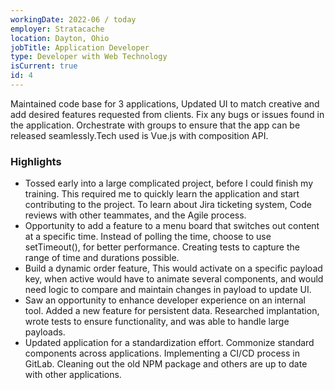 ```yaml
---
workingDate: 2022-06 / today
employer: Stratacache
location: Dayton, Ohio
jobTitle: Application Developer
type: Developer with Web Technology
isCurrent: true
id: 4
---
```

Maintained code base for 3 applications, Updated UI to match creative and add desired features requested from clients. Fix any bugs or issues found in the application. Orchestrate with groups to ensure that the app can be released seamlessly.Tech used is Vue.js with composition API.

### Highlights

- Tossed early into a large complicated project, before I could finish my training. This required me to quickly learn the application and start contributing to the project. To learn about Jira ticketing system, Code reviews with other teammates, and the Agile process.
- Opportunity to add a feature to a menu board that switches out content at a specific time. Instead of polling the time, choose to use setTimeout(), for better performance. Creating tests to capture the range of time and durations possible.
- Build a dynamic order feature, This would activate on a specific payload key, when active would have to animate several components, and would need logic to compare and maintain changes in payload to update UI.
- Saw an opportunity to enhance developer experience on an internal tool. Added a new feature for persistent data. Researched implantation, wrote tests to ensure functionality, and was able to handle large payloads.
- Updated application for a standardization effort. Commonize standard components across applications. Implementing a CI/CD process in GitLab. Cleaning out the old NPM package and others are up to date with other applications.
